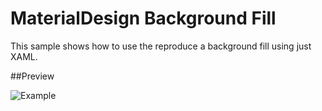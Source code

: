 # MaterialDesign Background Fill

This sample shows how to use the reproduce a background fill using just XAML.

##Preview

![Example](http://fat.gfycat.com/FrenchDenseAnhinga.gif)
